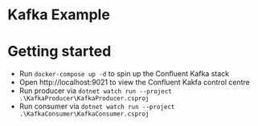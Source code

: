 # Kafka Example

# Getting started

- Run `docker-compose up -d` to spin up the Confluent Kafka stack
- Open http://localhost:9021 to view the Confluent Kakfa control centre
- Run producer via `dotnet watch run --project .\KafkaProducer\KafkaProducer.csproj`
- Run consumer via `dotnet watch run --project .\KafkaConsumer\KafkaConsumer.csproj`
